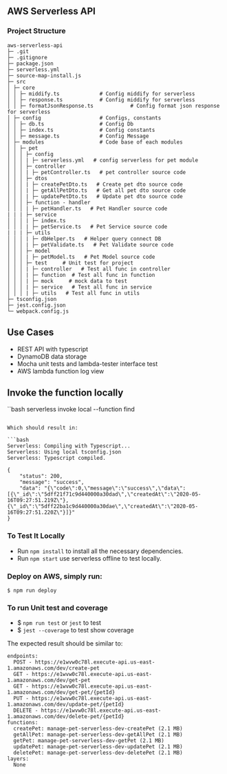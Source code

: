 ## AWS Serverless API

### Project Structure

```
aws-serverless-api
├─ .git
├─ .gitignore
├─ package.json
├─ serverless.yml
├─ source-map-install.js
├─ src
│ ├─ core
│ │ ├─ middify.ts             # Config middify for serverless
│ │ ├─ response.ts            # Config middify for serverless
│ │ ├─ formatJsonResponse.ts            # Config format json response for serverless
│ ├─ config                   # Configs, constants
│ │ ├─ db.ts                  # Config Db
│ │ ├─ index.ts               # Config constants
│ │ ├─ message.ts             # Config Message
│ ├─ modules                  # Code base of each modules
│ │ ├─ pet
│ │ │ ├─ config
│ │ │ | ├─ serverless.yml   # config serverless for pet module
│ │ │ ├─ controller
│ │ │ | ├─ petController.ts   # pet controller source code
│ │ │ ├─ dtos
│ │ │ | ├─ createPetDto.ts   # Create pet dto source code
│ │ │ | ├─ getAllPetDto.ts   # Get all pet dto source code
│ │ │ | ├─ updatePetDto.ts   # Update pet dto source code
│ │ │ ├─ function - handler
│ │ │ | ├─ petHandler.ts   # Pet Handler source code
| | | ├─ service
│ │ │ | ├─ index.ts   
│ │ │ | ├─ petService.ts   # Pet Service source code
| | | ├─ utils
│ │ │ | ├─ dbHelper.ts   # Helper query connect DB
│ │ │ | ├─ petValidate.ts   # Pet Validate source code
│ │ │ ├─ model
│ │ │ | ├─ petModel.ts   # Pet Model source code
│ │ │ ├─ test     # Unit test for project
│ │ │ | ├─ controller   # Test all func in controller
│ │ │ | ├─ function  # Test all func in function
│ │ │ | ├─ mock     # mock data to test
│ │ │ | ├─ service   # Test all func in service
│ │ │ | ├─ utils   # Test all func in utils
├─ tsconfig.json
├─ jest.config.json
└─ webpack.config.js

```
## Use Cases

* REST API with typescript
* DynamoDB data storage
* Mocha unit tests and lambda-tester interface test
* AWS lambda function log view

## Invoke the function locally

``bash
serverless invoke local --function find
```

Which should result in:

```bash
Serverless: Compiling with Typescript...
Serverless: Using local tsconfig.json
Serverless: Typescript compiled.

{
    "status": 200,
    "message": "success",
    "data": "{\"code\":0,\"message\":\"success\",\"data\":[{\"_id\":\"5dff21f71c9d440000a30dad\",\"createdAt\":\"2020-05-16T09:27:51.219Z\"},{\"_id\":\"5dff22ba1c9d440000a30dae\",\"createdAt\":\"2020-05-16T09:27:51.220Z\"}]}"
}
```
### To Test It Locally

* Run ```npm install``` to install all the necessary dependencies.
* Run ```npm start``` use serverless offline to test locally. 

### Deploy on AWS, simply run:

```
$ npm run deploy

```
### To run Unit test and coverage
* $ ```npm run test``` or ```jest``` to test
* $ ```jest --coverage``` to test show coverage

The expected result should be similar to:

```
endpoints:
  POST - https://e1wvw0c78l.execute-api.us-east-1.amazonaws.com/dev/create-pet
  GET - https://e1wvw0c78l.execute-api.us-east-1.amazonaws.com/dev/get-pet
  GET - https://e1wvw0c78l.execute-api.us-east-1.amazonaws.com/dev/get-pet/{petId}
  PUT - https://e1wvw0c78l.execute-api.us-east-1.amazonaws.com/dev/update-pet/{petId}
  DELETE - https://e1wvw0c78l.execute-api.us-east-1.amazonaws.com/dev/delete-pet/{petId}
functions:
  createPet: manage-pet-serverless-dev-createPet (2.1 MB)
  getAllPet: manage-pet-serverless-dev-getAllPet (2.1 MB)
  getPet: manage-pet-serverless-dev-getPet (2.1 MB)
  updatePet: manage-pet-serverless-dev-updatePet (2.1 MB)
  deletePet: manage-pet-serverless-dev-deletePet (2.1 MB)
layers:
  None
```